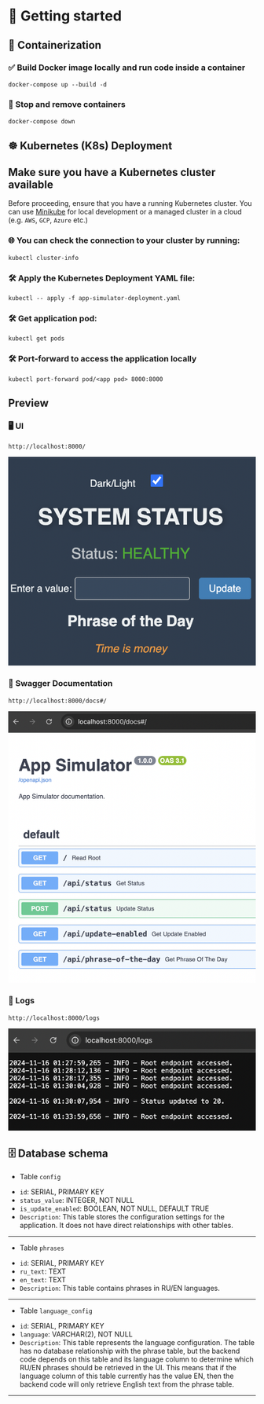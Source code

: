 # 🚀 **Getting started**

## 🐳 **Containerization**

### ✅ Build Docker image locally and run code inside a container
```
docker-compose up --build -d    
```

### 🚫 Stop and remove containers
```
docker-compose down
```

## ☸️ **Kubernetes (K8s) Deployment**

## **Make sure you have a Kubernetes cluster available**

Before proceeding, ensure that you have a running Kubernetes cluster. You can use [Minikube](https://minikube.sigs.k8s.io/docs/) for local development or a managed cluster in a cloud (e.g. `AWS`, `GCP`, `Azure` etc.)

### 🌐 You can check the connection to your cluster by running:
```
kubectl cluster-info
```

### 🛠 Apply the Kubernetes Deployment YAML file:
```
kubectl -- apply -f app-simulator-deployment.yaml
```

### 🛠 Get application pod:
```
kubectl get pods
```

### 🛠 Port-forward to access the application locally
```
kubectl port-forward pod/<app pod> 8000:8000
```



## Preview

### 🖥️ UI
`http://localhost:8000/`

![alt text](files/app.png)

### 📝 Swagger Documentation
`http://localhost:8000/docs#/`

![alt text](files/swagger.png)

### 📁 Logs
`http://localhost:8000/logs`

![alt text](files/logs.png)

## 🗄️ **Database schema**

* Table `config`
- `id`: SERIAL, PRIMARY KEY
- `status_value`: INTEGER, NOT NULL
- `is_update_enabled`: BOOLEAN, NOT NULL, DEFAULT TRUE
- `Description`: This table stores the configuration settings for the application. It does not have direct relationships with other tables.
_____

* Table `phrases`
- `id`: SERIAL, PRIMARY KEY
- `ru_text`: TEXT
- `en_text`: TEXT
- `Description`: This table contains phrases in RU/EN languages. 
_____

* Table `language_config`
- `id`: SERIAL, PRIMARY KEY
- `language`: VARCHAR(2), NOT NULL
- `Description`: This table represents the language configuration. The table has no database relationship with the phrase table, but the backend code depends on this table and its language column to determine which RU/EN phrases should be retrieved in the UI. This means that if the language column of this table currently has the value EN, then the backend code will only retrieve English text from the phrase table.
______